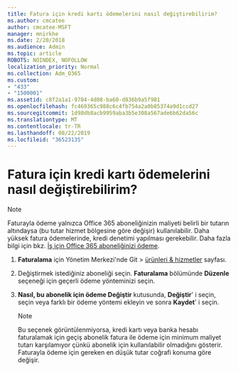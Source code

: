 ```yaml
---
title: Fatura için kredi kartı ödemelerini nasıl değiştirebilirim?
ms.author: cmcatee
author: cmcatee-MSFT
manager: mnirkhe
ms.date: 2/20/2018
ms.audience: Admin
ms.topic: article
ROBOTS: NOINDEX, NOFOLLOW
localization_priority: Normal
ms.collection: Adm_O365
ms.custom:
- "433"
- "1500001"
ms.assetid: c8f2a1a1-9704-4d08-ba60-d836b9a5f981
ms.openlocfilehash: fc469365c988c6c4fb754a2a0b85374a9d1ccd27
ms.sourcegitcommit: 1d98db8acb9959aba3b5e308a567ade6b62da56c
ms.translationtype: MT
ms.contentlocale: tr-TR
ms.lasthandoff: 08/22/2019
ms.locfileid: "36523135"
---
```

# <a name="how-do-i-change-from-credit-card-payments-to-invoice"></a>Fatura için kredi kartı ödemelerini nasıl değiştirebilirim?

> [!NOTE]
> Faturayla ödeme yalnızca Office 365 aboneliğinizin maliyeti belirli bir tutarın altındaysa (bu tutar hizmet bölgesine göre değişir) kullanılabilir. Daha yüksek fatura ödemelerinde, kredi denetimi yapılması gerekebilir. Daha fazla bilgi için bkz. [İş için Office 365 aboneliğinizi ödeme](https://docs.microsoft.com/office365/admin/subscriptions-and-billing/pay-for-your-subscription).
  
1. **Faturalama** için Yönetim Merkezi'nde Git \> [ürünleri & hizmetler](https://go.microsoft.com/fwlink/p/?linkid=842054) sayfası.

2. Değiştirmek istediğiniz aboneliği seçin. **Faturalama** bölümünde **Düzenle** seçeneği için geçerli ödeme yönteminizi seçin.

3. **Nasıl, bu abonelik için ödeme Değiştir** kutusunda, **Değiştir**' i seçin, seçin veya farklı bir ödeme yöntemi ekleyin ve sonra **Kaydet**' i seçin.

   > [!NOTE]
   > Bu seçenek görüntülenmiyorsa, kredi kartı veya banka hesabı faturalamak için geçiş abonelik fatura ile ödeme için minimum maliyet tutarı karşılamıyor çünkü abonelik için kullanılabilir olmadığını gösterir. Faturayla ödeme için gereken en düşük tutar coğrafi konuma göre değişir.
  
